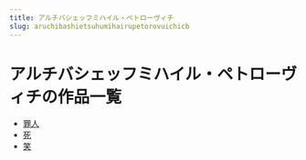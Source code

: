 ```yaml
---
title: アルチバシェッフミハイル・ペトローヴィチ
slug: aruchibashietsuhumihairupetorovuichicb
---
```


# アルチバシェッフミハイル・ペトローヴィチの作品一覧

- [罪人](zuirena2)
- [死](si97)
- [笑](xiao54)

